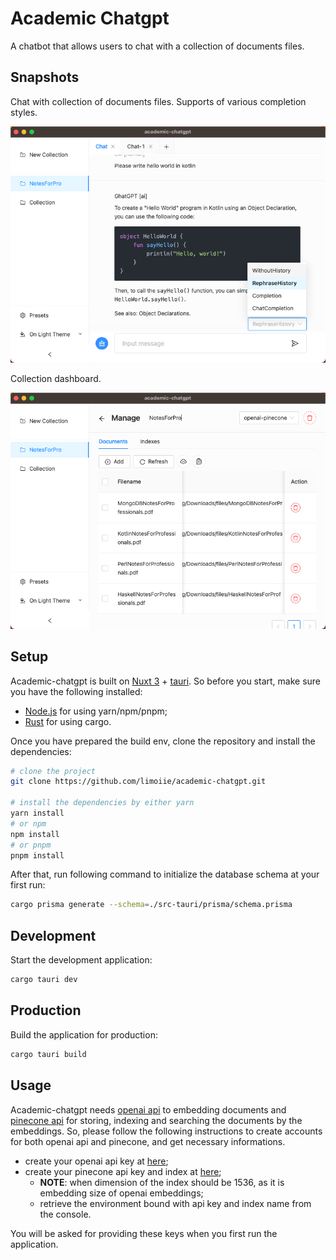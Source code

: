 # Academic Chatgpt

A chatbot that allows users to chat with a collection of documents files.

## Snapshots

Chat with collection of documents files. Supports of various completion styles.

![snapshot](./docs/_media/chat-documents-page.png)

Collection dashboard. 

![snapshot](./docs/_media/collection-dashboard-page.png)

## Setup

Academic-chatgpt is built on [Nuxt 3](https://nuxt.com/) + [tauri](https://tauri.app/). So before you start, make sure you have the following installed:

- [Node.js](https://nodejs.org/en/) for using yarn/npm/pnpm;
- [Rust](https://www.rust-lang.org/tools/install) for using cargo.

Once you have prepared the build env, clone the repository and install the dependencies:

```bash
# clone the project
git clone https://github.com/limoiie/academic-chatgpt.git

# install the dependencies by either yarn
yarn install
# or npm
npm install
# or pnpm
pnpm install
```

After that, run following command to initialize the database schema at your first run:

```bash
cargo prisma generate --schema=./src-tauri/prisma/schema.prisma
```

## Development

Start the development application:

```bash
cargo tauri dev
```

## Production

Build the application for production:

```bash
cargo tauri build
```

## Usage

Academic-chatgpt needs [openai api](https://platform.openai.com/overview) to embedding documents and [pinecone api](https://www.pinecone.io/) for storing, indexing and searching the documents by the embeddings.
So, please follow the following instructions to create accounts for both openai api and pinecone, and get necessary informations.

- create your openai api key at [here](https://platform.openai.com/account/api-keys);
- create your pinecone api key and index at [here](https://app.pinecone.io/);
  - **NOTE**: when dimension of the index should be 1536, as it is embedding size of openai embeddings;
  - retrieve the environment bound with api key and index name from the console.

You will be asked for providing these keys when you first run the application.
